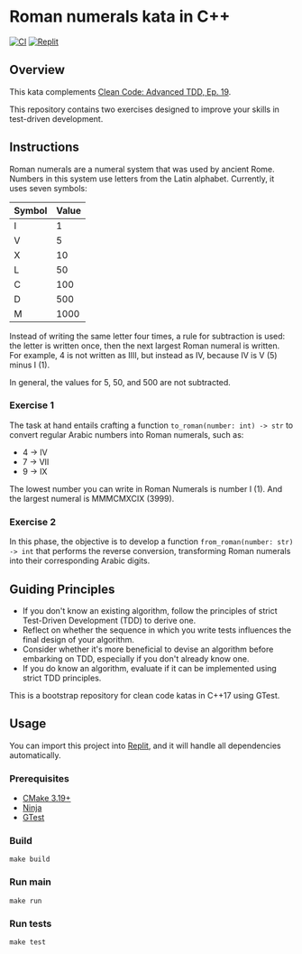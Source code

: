 # Roman numerals kata in C++

[![CI](https://github.com/Coding-Cuddles/roman-numerals-cpp-kata/actions/workflows/main.yml/badge.svg)](https://github.com/Coding-Cuddles/roman-numerals-cpp-kata/actions/workflows/main.yml)
[![Replit](https://replit.com/badge?caption=Try%20with%20Replit&variant=small)](https://replit.com/new/github/Coding-Cuddles/roman-numerals-cpp-kata)

## Overview

This kata complements [Clean Code: Advanced TDD, Ep. 19](https://cleancoders.com/episode/clean-code-episode-19-p1).

This repository contains two exercises designed to improve your skills in
test-driven development.

## Instructions

Roman numerals are a numeral system that was used by ancient Rome. Numbers in
this system use letters from the Latin alphabet. Currently, it uses seven
symbols:

| Symbol | Value |
|:-------|-------|
| I      | 1     |
| V      | 5     |
| X      | 10    |
| L      | 50    |
| C      | 100   |
| D      | 500   |
| M      | 1000  |

Instead of writing the same letter four times, a rule for subtraction is used:
the letter is written once, then the next largest Roman numeral is written.
For example, 4 is not written as IIII, but instead as IV, because IV is V (5)
minus I (1).

In general, the values for 5, 50, and 500 are not subtracted.

### Exercise 1

The task at hand entails crafting a function `to_roman(number: int) -> str` to
convert regular Arabic numbers into Roman numerals, such as:

* 4 → IV
* 7 → VII
* 9 → IX

The lowest number you can write in Roman Numerals is number I (1). And the
largest numeral is MMMCMXCIX (3999).

### Exercise 2

In this phase, the objective is to develop a function `from_roman(number: str)
-> int` that performs the reverse conversion, transforming Roman numerals into
their corresponding Arabic digits.

## Guiding Principles

* If you don't know an existing algorithm, follow the principles of strict
  Test-Driven Development (TDD) to derive one.
* Reflect on whether the sequence in which you write tests influences the final
  design of your algorithm.
* Consider whether it's more beneficial to devise an algorithm before embarking
  on TDD, especially if you don't already know one.
* If you do know an algorithm, evaluate if it can be implemented using strict
  TDD principles.
 
This is a bootstrap repository for clean code katas in C++17 using GTest.

## Usage

You can import this project into [Replit](https://replit.com), and it will
handle all dependencies automatically.

### Prerequisites

* [CMake 3.19+](https://cmake.org)
* [Ninja](https://ninja-build.org)
* [GTest](https://github.com/google/googletest)

### Build

```console
make build
```

### Run main

```console
make run
```

### Run tests

```console
make test
```

